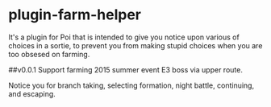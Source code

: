 # plugin-farm-helper
It's a plugin for Poi that is intended to give you 
notice upon various of choices in a sortie,
to prevent you from making stupid choices when 
you are too obsesed on farming.

##v0.0.1
Support farming 2015 summer event E3 boss via upper route.

Notice you for branch taking, selecting formation, night battle, continuing,
and escaping.

